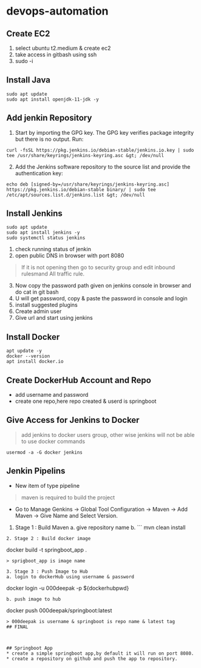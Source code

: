 # devops-automation

## Create EC2
1. select ubuntu t2.medium & create ec2
2. take access in gitbash using ssh
3. sudo -i

## Install Java
```ubuntu
sudo apt update
sudo apt install openjdk-11-jdk -y
```

## Add jenkin Repository
1. Start by importing the GPG key. The GPG key verifies package integrity but there is no output. Run:
```ubuntu
curl -fsSL https://pkg.jenkins.io/debian-stable/jenkins.io.key | sudo tee /usr/share/keyrings/jenkins-keyring.asc &gt; /dev/null
```

2. Add the Jenkins software repository to the source list and provide the authentication key:
```ubuntu
echo deb [signed-by=/usr/share/keyrings/jenkins-keyring.asc] https://pkg.jenkins.io/debian-stable binary/ | sudo tee /etc/apt/sources.list.d/jenkins.list &gt; /dev/null
```

## Install Jenkins
```ubuntu
sudo apt update
sudo apt install jenkins -y
sudo systemctl status jenkins
```

1. check running status of jenkin
2. open public DNS in browser with port 8080
> If it is not opening then go to security group and edit inbound rulesmand All traffic rule.
3. Now copy the password path given on jenkins console in browser and do cat <path> in git bash
4. U will get password, copy & paste the password in console and login
5. install suggested plugins
6. Create admin user
7. Give url and start using jenkins

## Install Docker
```
apt update -y
docker --version
apt install docker.io
```

## Create DockerHub Account and Repo
* add username and password
* create one repo,here repo created & userd is springboot


## Give Access for Jenkins to Docker
> add jenkins to docker users group, other wise jenkins will not be able to use docker commands
```
usermod -a -G docker jenkins
```

## Jenkin Pipelins
* New item of type pipeline
> maven is required to build the project
* Go to Manage Genkins -> Global Tool Configuration -> Maven -> Add Maven -> Give Name and Select Version.
1. Stage 1 : Build Maven
a. give repository name
b. ```
mvn clean install
```
2. Stage 2 : Build docker image
```
docker build -t springboot_app .
```
> sprigboot_app is image name

3. Stage 3 : Push Image to Hub
a. login to dockerHub using username & password
``` 
docker login -u 000deepak -p ${dockerhubpwd}
```
b. push image to hub
```
docker push 000deepak/springboot:latest
```
> 000deepak is username & springboot is repo name & latest tag
## FINAL



## Springboot App
* create a simple springboot app,by default it will run on port 8080.
* create a repository on github and push the app to repository.

